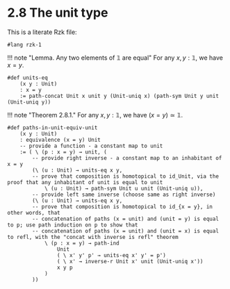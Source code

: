 # 2.8 The unit type

This is a literate Rzk file:

```rzk
#lang rzk-1
```

!!! note "Lemma. Any two elements of $\mathbb{1}$ are equal"
    For any $x,y:\mathbb{1}$, we have $x = y$.

```rzk
#def units-eq
    (x y : Unit)
    : x = y
    := path-concat Unit x unit y (Unit-uniq x) (path-sym Unit y unit (Unit-uniq y))
```

!!! note "Theorem 2.8.1."
    For any $x,y:\mathbb{1}$, we have $(x=y) \simeq \mathbb{1}$.

```rzk
#def paths-in-unit-equiv-unit
    (x y : Unit)
    : equivalence (x = y) Unit
    -- provide a function - a constant map to unit
    := ( \ (p : x = y) → unit, (
        -- provide right inverse - a constant map to an inhabitant of x = y
        (\ (u : Unit) → units-eq x y,
        -- prove that composition is homotopical to id_Unit, via the proof that any inhabitant of unit is equal to unit
            \ (u : Unit) → path-sym Unit u unit (Unit-uniq u)),
        -- provide left same inverse (choose same as right inverse)
        (\ (u : Unit) → units-eq x y, 
        -- prove that composition is homotopical to id_{x = y}, in other words, that
        -- concatenation of paths (x = unit) and (unit = y) is equal to p; use path induction on p to show that
        -- concatenation of paths (x = unit) and (unit = x) is equal to refl, with the "concat with inverse is refl" theorem
            \ (p : x = y) → path-ind 
                Unit
                ( \ x' y' p' → units-eq x' y' = p')
                ( \ x' → inverse-r Unit x' unit (Unit-uniq x'))
                x y p
            )
        ))
```

